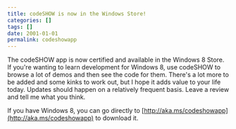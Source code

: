 ```yaml
---
title: codeSHOW is now in the Windows Store!
categories: []
tags: []
date: 2001-01-01
permalink: codeshowapp
---
```


The codeSHOW app is now certified and available in the Windows 8 Store. If you&#39;re wanting to learn development for Windows 8, use codeSHOW to browse a lot of demos and then see the code for them. There&#39;s a lot more to be added and some kinks to work out, but I hope it adds value to your life today. Updates should happen on a relatively frequent basis. Leave a review and tell me what you think.
<!-- xmore -->

If you have Windows 8, you can go directly to [http://aka.ms/codeshowapp](http://aka.ms/codeshowapp) to download it.